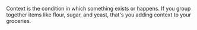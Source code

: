 Context is the condition in which something exists or happens.
If you group together items like flour, sugar, and yeast, that's you adding context to your groceries.